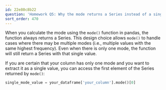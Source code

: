 ```yaml
---
id: 22e80c8b22
question: 'Homework Q5: Why the mode returns a Series instead of a single value?'
sort_order: 470
---
```


When you calculate the mode using the `mode()` function in pandas, the function always returns a Series. This design choice allows `mode()` to handle cases where there may be multiple modes (i.e., multiple values with the same highest frequency). Even when there is only one mode, the function will still return a Series with that single value.

If you are certain that your column has only one mode and you want to extract it as a single value, you can access the first element of the Series returned by `mode()`:

```python
single_mode_value = your_dataframe['your_column'].mode()[0]
```